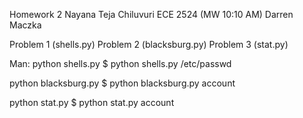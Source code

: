 Homework 2
Nayana Teja Chiluvuri
ECE 2524 (MW 10:10 AM)
Darren Maczka

Problem 1 (shells.py)
Problem 2 (blacksburg.py)
Problem 3 (stat.py)

Man:
python shells.py <file>
	$ python shells.py /etc/passwd
	
python blacksburg.py <file>
	$ python blacksburg.py account
	
python stat.py <file>
	$ python stat.py account

